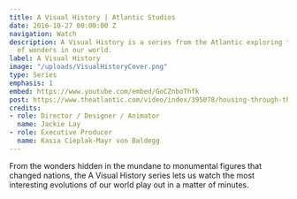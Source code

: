```yaml
---
title: A Visual History | Atlantic Studios
date: 2016-10-27 00:00:00 Z
navigation: Watch
description: A Visual History is a series from the Atlantic exploring the evolution
  of wonders in our world.
label: A Visual History
image: "/uploads/VisualHistoryCover.png"
type: Series
emphasis: 1
embed: https://www.youtube.com/embed/GoCZnboThfk
post: https://www.theatlantic.com/video/index/395078/housing-through-the-centuries/
credits:
- role: Director / Designer / Animator
  name: Jackie Lay
- role: Executive Producer
  name: Kasia Cieplak-Mayr von Baldegg
---
```


From the wonders hidden in the mundane to monumental figures that changed nations, the A Visual History series lets us watch the most interesting evolutions of our world play out in a matter of minutes.
